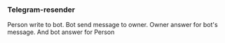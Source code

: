 ### Telegram-resender
Person write to bot.
Bot send message to owner.
Owner answer for bot's message.
And bot answer for Person

